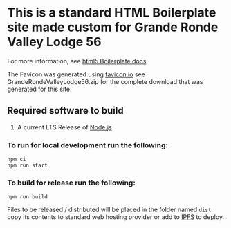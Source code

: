 # This is a standard HTML Boilerplate site made custom for Grande Ronde Valley Lodge 56

For more information, see [html5 Boilerplate docs](https://github.com/h5bp/html5-boilerplate/blob/main/docs/usage.md
)

The Favicon was generated using [favicon.io](https://favicon.io/favicon-generator/) see GrandeRondeValleyLodge56.zip for the complete download that was generated for this site.

## Required software to build

1. A current LTS Release of [Node.js](https://nodejs.org/en/download)

### To run for local development run the following:

    npm ci
    npm run start

### To build for release run the following:

    npm run build

Files to be released / distributed will be placed in the folder named `dist` copy its contents to standard web hosting provider or add to [IPFS](https://ipfs.tech/) to deploy.
